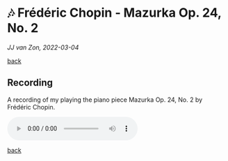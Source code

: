 🎶 Frédéric Chopin - Mazurka Op. 24, No. 2
===========================================

*JJ van Zon, 2022-03-04*

[back](..)

Recording
---------

A recording of my playing the piano piece Mazurka Op. 24, No. 2 by Frédéric Chopin.

<audio controls autoplay>
  <source src="chopin-mazurka-op-24-no-2-recording-320kbps.mp3" type="audio/mpeg">
  Your browser does not support the audio element.
</audio>

[back](..)